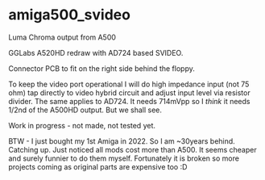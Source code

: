 # amiga500_svideo
 Luma Chroma output from A500

GGLabs A520HD redraw with AD724 based SVIDEO.

Connector PCB to fit on the right side behind the floppy.

To keep the video port operational I will do high impedance input (not 75 ohm) tap directly to video hybrid circuit and adjust input level via resistor divider. 
The same applies to AD724. It needs 714mVpp so I _think_ it needs 1/2nd of the A500HD output. But we shall see.

Work in progress - not made, not tested yet.

BTW - I just bought my 1st Amiga in 2022. So I am ~30years behind. Catching up. 
Just noticed all mods cost more than A500. It seems cheaper and surely funnier to do them myself.
Fortunately it is broken so more projects coming as original parts are expensive too :D
